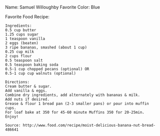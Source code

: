 Name: Samuel Willoughby
Favorite Color: Blue

Favorite Food Recipe:

	Ingredients:
	0.5 cup butter
	1.25 cups sugar
	1 teaspoon vanilla
	2 eggs (beaten)
	3 ripe bananas, smashed (about 1 cup)
	0.25 cup milk
	2 cups flour
	0.5 teaspoon salt
	0.5 teaspoon baking soda
	0.5-1 cup chopped pecans (optional) OR 
	0.5-1 cup cup walnuts (optional)
	
	Directions:
	Cream butter & sugar. 
	Add vanilla & eggs. 
	Combine dry ingredients, add alternately with bananas & milk. 
	Add nuts if desired. 
	Grease & flour 1 bread pan (2-3 smaller pans) or pour into muffin cups. 
	For loaf bake at 350 for 45-60 minute Muffins 350 for 20-25min. 
	Enjoy!
	
	Source: http://www.food.com/recipe/moist-delicious-banana-nut-bread-486641
	